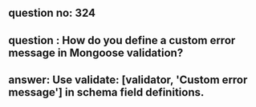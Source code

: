 
      
## question no: 324

## question : How do you define a custom error message in Mongoose validation?

## answer: Use validate: [validator, 'Custom error message'] in schema field definitions.
      
